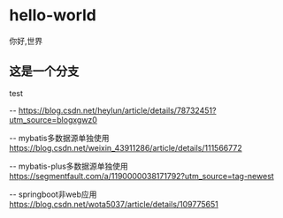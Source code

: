 # hello-world
你好,世界
## 这是一个分支
test

-- https://blog.csdn.net/heylun/article/details/78732451?utm_source=blogxgwz0

-- mybatis多数据源单独使用 https://blog.csdn.net/weixin_43911286/article/details/111566772

-- mybatis-plus多数据源单独使用 https://segmentfault.com/a/1190000038171792?utm_source=tag-newest

-- springboot非web应用 https://blog.csdn.net/wota5037/article/details/109775651
